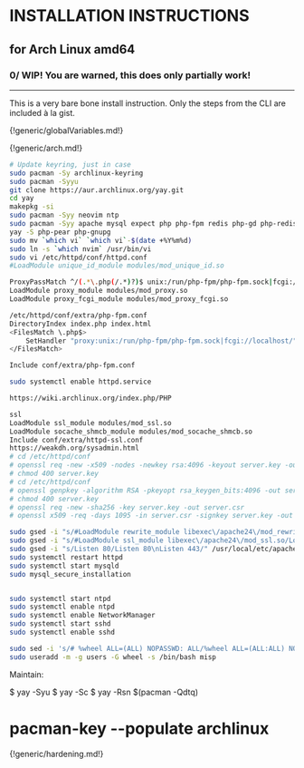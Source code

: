 # INSTALLATION INSTRUCTIONS
## for Arch Linux amd64

### 0/ WIP! You are warned, this does only partially work!
------------

This is a very bare bone install instruction.
Only the steps from the CLI are included à la gist.

{!generic/globalVariables.md!}

{!generic/arch.md!}

```bash
# Update keyring, just in case
sudo pacman -Sy archlinux-keyring
sudo pacman -Syyu
git clone https://aur.archlinux.org/yay.git
cd yay
makepkg -si
sudo pacman -Syy neovim ntp
sudo pacman -Syy apache mysql expect php php-fpm redis php-gd php-redis 
yay -S php-pear php-gnupg
sudo mv `which vi` `which vi`-$(date +%Y%m%d)
sudo ln -s `which nvim` /usr/bin/vi
sudo vi /etc/httpd/conf/httpd.conf
#LoadModule unique_id_module modules/mod_unique_id.so

ProxyPassMatch ^/(.*\.php(/.*)?)$ unix:/run/php-fpm/php-fpm.sock|fcgi://localhost/srv/http/$1
LoadModule proxy_module modules/mod_proxy.so
LoadModule proxy_fcgi_module modules/mod_proxy_fcgi.so

/etc/httpd/conf/extra/php-fpm.conf
DirectoryIndex index.php index.html
<FilesMatch \.php$>
    SetHandler "proxy:unix:/run/php-fpm/php-fpm.sock|fcgi://localhost/"
</FilesMatch>

Include conf/extra/php-fpm.conf

sudo systemctl enable httpd.service

https://wiki.archlinux.org/index.php/PHP

ssl
LoadModule ssl_module modules/mod_ssl.so
LoadModule socache_shmcb_module modules/mod_socache_shmcb.so
Include conf/extra/httpd-ssl.conf
https://weakdh.org/sysadmin.html
# cd /etc/httpd/conf
# openssl req -new -x509 -nodes -newkey rsa:4096 -keyout server.key -out server.crt -days 1095
# chmod 400 server.key
# cd /etc/httpd/conf
# openssl genpkey -algorithm RSA -pkeyopt rsa_keygen_bits:4096 -out server.key
# chmod 400 server.key
# openssl req -new -sha256 -key server.key -out server.csr
# openssl x509 -req -days 1095 -in server.csr -signkey server.key -out server.crt

sudo gsed -i "s/#LoadModule rewrite_module libexec\/apache24\/mod_rewrite.so/LoadModule rewrite_module libexec\/apache24\/mod_rewrite.so/" /usr/local/etc/apache24/httpd.conf
sudo gsed -i "s/#LoadModule ssl_module libexec\/apache24\/mod_ssl.so/LoadModule ssl_module libexec\/apache24\/mod_ssl.so/" /usr/local/etc/apache24/httpd.conf
sudo gsed -i "s/Listen 80/Listen 80\nListen 443/" /usr/local/etc/apache24/httpd.conf
sudo systemctl restart httpd
sudo systemctl start mysqld
sudo mysql_secure_installation


sudo systemctl start ntpd
sudo systemctl enable ntpd
sudo systemctl enable NetworkManager
sudo systemctl start sshd
sudo systemctl enable sshd

sudo sed -i 's/# %wheel ALL=(ALL) NOPASSWD: ALL/%wheel ALL=(ALL:ALL) NOPASSWD: ALL/g' /etc/sudoers
sudo useradd -m -g users -G wheel -s /bin/bash misp
```

Maintain:

$ yay -Syu
$ yay -Sc
$ yay -Rsn $(pacman -Qdtq)
# pacman-key --populate archlinux

{!generic/hardening.md!}
